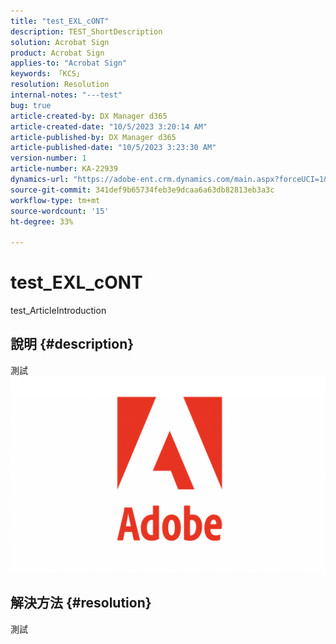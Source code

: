 ```yaml
---
title: "test_EXL_cONT"
description: TEST_ShortDescription
solution: Acrobat Sign
product: Acrobat Sign
applies-to: "Acrobat Sign"
keywords: 「KCS」
resolution: Resolution
internal-notes: "---test"
bug: true
article-created-by: DX Manager d365
article-created-date: "10/5/2023 3:20:14 AM"
article-published-by: DX Manager d365
article-published-date: "10/5/2023 3:23:30 AM"
version-number: 1
article-number: KA-22939
dynamics-url: "https://adobe-ent.crm.dynamics.com/main.aspx?forceUCI=1&pagetype=entityrecord&etn=knowledgearticle&id=6c714217-2e63-ee11-be6e-6045bd006a22"
source-git-commit: 341def9b65734feb3e9dcaa6a63db82813eb3a3c
workflow-type: tm+mt
source-wordcount: '15'
ht-degree: 33%

---
```


# test_EXL_cONT


test_ArticleIntroduction

## 說明 {#description}

測試![](assets/___deb1dc7a-2e63-ee11-be6e-6045bd006a22___.png)

## 解決方法 {#resolution}


測試
